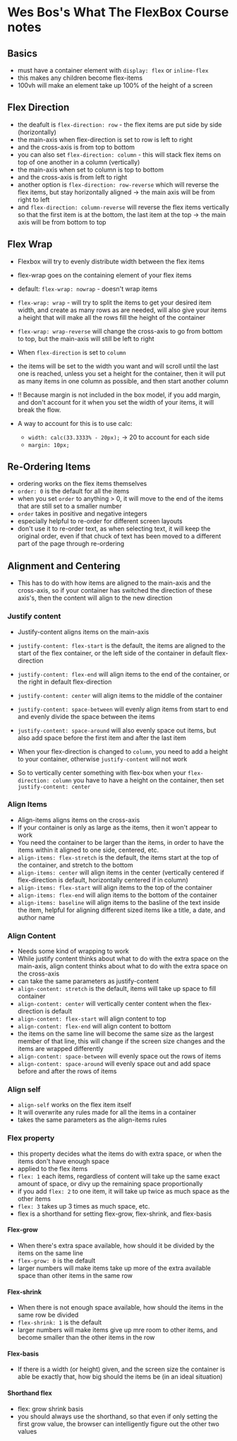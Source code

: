
# Wes Bos's What The FlexBox Course notes

## Basics
+ must have a container element with `display: flex` or `inline-flex`
+ this makes any children become flex-items
+ 100vh will make an element take up 100% of the height of a screen

## Flex Direction
+ the deafult is `flex-direction: row` - the flex items are put side by side (horizontally)
+ the main-axis when flex-direction is set to row is left to right
+ and the cross-axis is from top to bottom
+ you can also set `flex-direction: column` - this will stack flex items on top of one another in a column (vertically)
+ the main-axis when set to column is top to bottom
+ and the cross-axis is from left to right
+ another option is `flex-direction: row-reverse` which will reverse the flex items, but stay horizontally aligned -> the main axis will be from right to left
+ and `flex-direction: column-reverse` will reverse the flex items vertically so that the first item is at the bottom, the last item at the top -> the main axis will be from bottom to top

## Flex Wrap
+ Flexbox will try to evenly distribute width between the flex items
+ flex-wrap goes on the containing element of your flex items
+ default: `flex-wrap: nowrap` - doesn't wrap items
+ `flex-wrap: wrap` - will try to split the items to get your desired item width, and create as many rows as are needed, will also give your items a height that will make all the rows fill the height of the container
+ `flex-wrap: wrap-reverse` will change the cross-axis to go from bottom to top, but the main-axis will still be left to right

+ When `flex-direction` is set to `column`
+ the items will be set to the width you want and will scroll until the last one is reached, unless you set a height for the container, then it will put as many items in one column as possible, and then start another column

+ !! Because margin is not included in the box model, if you add margin, and don't account for it when you set the width of your items, it will break the flow.
+ A way to account for this is to use calc:
	+ `width: calc(33.3333% - 20px);` -> 20 to account for each side
	+ `margin: 10px;`

## Re-Ordering Items
+ ordering works on the flex items themselves
+ `order: 0` is the default for all the items
+ when you set `order` to anything > 0, it will move to the end of the items that are still set to a smaller number
+ `order` takes in positive and negative integers
+ especially helpful to re-order for different screen layouts
+ don't use it to re-order text, as when selecting text, it will keep the original order, even if that chuck of text has been moved to a different part of the page through re-ordering

## Alignment and Centering
+ This has to do with how items are aligned to the main-axis and the cross-axis, so if your container has switched the direction of these axis's, then the content will align to the new direction

### Justify content
+ Justify-content aligns items on the main-axis
+ `justify-content: flex-start` is the default, the items are aligned to the start of the flex container, or the left side of the container in default flex-direction
+ `justify-content: flex-end` will align items to the end of the container, or the right in default flex-direction
+ `justify-content: center` will align items to the middle of the container
+ `justify-content: space-between` will evenly align items from start to end and evenly divide the space between the items
+ `justify-content: space-around` will also evenly space out items, but also add space before the first item and after the last item

+ When your flex-direction is changed to `column`, you need to add a height to your container, otherwise `justify-content` will not work
+ So to vertically center something with flex-box when your `flex-direction: column` you have to have a height on the container, then set `justify-content: center`

### Align Items
+ Align-items aligns items on the cross-axis
+ If your container is only as large as the items, then it won't appear to work
+ You need the container to be larger than the items, in order to have the items within it aligned to one side, centered, etc.
+ `align-items: flex-stretch` is the default, the items start at the top of the container, and stretch to the bottom
+ `align-items: center` will align items in the center (vertically centered if flex-direction is default, horizontally centered if in column)
+ `align-items: flex-start` will align items to the top of the container
+ `align-items: flex-end` will align items to the bottom of the container
+ `align-items: baseline` will align items to the basline of the text inside the item, helpful for aligning different sized items like a title, a date, and author name

### Align Content
+ Needs some kind of wrapping to work
+ While justify content thinks about what to do with the extra space on the main-axis, align content thinks about what to do with the extra space on the cross-axis
+ can take the same parameters as justify-content
+ `align-content: stretch` is the default, items will take up space to fill container
+ `align-content: center` will vertically center content when the flex-direction is default
+ `align-content: flex-start` will align content to top
+ `align-content: flex-end` will align content to bottom
+ the items on the same line will become the same size as the largest member of that line, this will change if the screen size changes and the items are wrapped differently
+ `align-content: space-between` will evenly space out the rows of items
+ `align-content: space-around` will evenly space out and add space before and after the rows of items

### Align self
+ `align-self` works on the flex item itself
+ It will overwrite any rules made for all the items in a container
+ takes the same parameters as the align-items rules

### Flex property
+ this property decides what the items do with extra space, or when the items don't have enough space
+ applied to the flex items
+ `flex: 1` each items, regardless of content will take up the same exact amount of space, or divy up the remaining space proportionally
+ if you add `flex: 2` to one item, it will take up twice as much space as the other items
+ `flex: 3` takes up 3 times as much space, etc.
+ flex is a shorthand for setting flex-grow, flex-shrink, and flex-basis

#### Flex-grow
+ When there's extra space available, how should it be divided by the items on the same line
+ `flex-grow: 0` is the default
+ larger numbers will make items take up more of the extra available space than other items in the same row


#### Flex-shrink
+ When there is not enough space available, how should the items in the same row be divided
+ `flex-shrink: 1` is the default
+ larger numbers will make items give up mre room to other items, and become smaller than the other items in the row
#### Flex-basis
+ If there is a width (or height) given, and the screen size the container is able be exactly that, how big should the items be (in an ideal situation)

#### Shorthand flex
+ flex: grow shrink basis
+ you should always use the shorthand, so that even if only setting the first grow value, the browser can intelligently figure out the other two values




